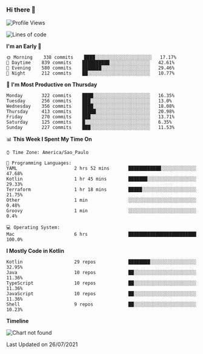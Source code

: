 ### Hi there 👋

<!--
**fernandonogueira/fernandonogueira** is a ✨ _special_ ✨ repository because its `README.md` (this file) appears on your GitHub profile.

Here are some ideas to get you started:

- 🔭 I’m currently working on ...
- 🌱 I’m currently learning ...
- 👯 I’m looking to collaborate on ...
- 🤔 I’m looking for help with ...
- 💬 Ask me about ...
- 📫 How to reach me: ...
- 😄 Pronouns: ...
- ⚡ Fun fact: ...
-->

<!--START_SECTION:waka-->
![Profile Views](http://img.shields.io/badge/Profile%20Views-1-blue)

![Lines of code](https://img.shields.io/badge/From%20Hello%20World%20I%27ve%20Written-465461%20lines%20of%20code-blue)

**I'm an Early 🐤** 

```text
🌞 Morning    338 commits    ████░░░░░░░░░░░░░░░░░░░░░   17.17% 
🌆 Daytime    839 commits    ██████████░░░░░░░░░░░░░░░   42.61% 
🌃 Evening    580 commits    ███████░░░░░░░░░░░░░░░░░░   29.46% 
🌙 Night      212 commits    ██░░░░░░░░░░░░░░░░░░░░░░░   10.77%

```
📅 **I'm Most Productive on Thursday** 

```text
Monday       322 commits    ████░░░░░░░░░░░░░░░░░░░░░   16.35% 
Tuesday      256 commits    ███░░░░░░░░░░░░░░░░░░░░░░   13.0% 
Wednesday    356 commits    ████░░░░░░░░░░░░░░░░░░░░░   18.08% 
Thursday     413 commits    █████░░░░░░░░░░░░░░░░░░░░   20.98% 
Friday       270 commits    ███░░░░░░░░░░░░░░░░░░░░░░   13.71% 
Saturday     125 commits    █░░░░░░░░░░░░░░░░░░░░░░░░   6.35% 
Sunday       227 commits    ███░░░░░░░░░░░░░░░░░░░░░░   11.53%

```


📊 **This Week I Spent My Time On** 

```text
⌚︎ Time Zone: America/Sao_Paulo

💬 Programming Languages: 
YAML                     2 hrs 52 mins       ████████████░░░░░░░░░░░░░   47.68% 
Kotlin                   1 hr 45 mins        ███████░░░░░░░░░░░░░░░░░░   29.33% 
Terraform                1 hr 18 mins        █████░░░░░░░░░░░░░░░░░░░░   21.75% 
Other                    1 min               ░░░░░░░░░░░░░░░░░░░░░░░░░   0.48% 
Groovy                   1 min               ░░░░░░░░░░░░░░░░░░░░░░░░░   0.4%

💻 Operating System: 
Mac                      6 hrs               █████████████████████████   100.0%

```

**I Mostly Code in Kotlin** 

```text
Kotlin                   29 repos            ████████░░░░░░░░░░░░░░░░░   32.95% 
Java                     10 repos            ██░░░░░░░░░░░░░░░░░░░░░░░   11.36% 
TypeScript               10 repos            ██░░░░░░░░░░░░░░░░░░░░░░░   11.36% 
JavaScript               10 repos            ██░░░░░░░░░░░░░░░░░░░░░░░   11.36% 
Shell                    9 repos             ██░░░░░░░░░░░░░░░░░░░░░░░   10.23%

```


**Timeline**

![Chart not found](https://raw.githubusercontent.com/fernandonogueira/fernandonogueira/master/charts/bar_graph.png) 


 Last Updated on 26/07/2021
<!--END_SECTION:waka-->
